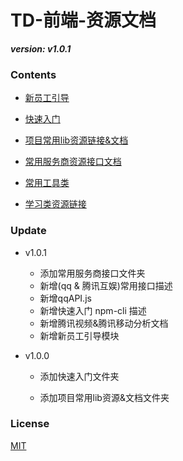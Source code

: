 TD-前端-资源文档
========

***version: v1.0.1***

### Contents ###

* [新员工引导](新员工引导/)

* [快速入门](快速入门/)

* [项目常用lib资源链接&文档](项目常用lib资源链接&文档/)

* [常用服务商资源接口文档](常用服务商资源接口文档/)

* [常用工具类](常用工具类/)

* [学习类资源链接](学习类资源链接/)

### Update ###

* v1.0.1

  - 添加常用服务商接口文件夹
  - 新增(qq & 腾讯互娱)常用接口描述
  - 新增qqAPI.js
  - 新增快速入门 npm-cli 描述
  - 新增腾讯视频&腾讯移动分析文档
  - 新增新员工引导模块

* v1.0.0

  - 添加快速入门文件夹

  - 添加项目常用lib资源&文档文件夹  

### License ###

[MIT](https://opensource.org/licenses/MIT)